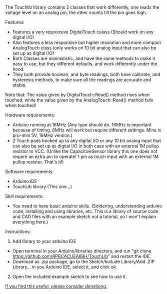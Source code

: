 The Touchlib library contains 2 classes that work differently, one reads the voltage level on an analog pin, the other counts till the pin goes high.


Features:
- Features a very responsive DigitalTouch calass (Should work on any digital I/O)
- Also features a less responsive but higher resolution and more compact AnalogTouch class (only works on 10 bit analog input that can also be set up as digital I/O)
- Both Classes are minimalistic, and have the same methods to make it easy to use, but they different defaults, and work differently under the hood.
- They both provide boolean, and byte readings, both have calibrate, and hysteresis methods, to make sure all the readings are accurate and stable.

Note that: The value given by DigitalTouch::Read() method rises when touched, while the value given by the AnalogTouch::Read() method falls when touched!

Hardware requirements:
- Arduino running at 16MHz (Any type should do. 16MHz is important because of timing. 8MHz will work but require different settings. Mine is pro-mini 5V, 16MHz version.)
- 2 Touch pads hooked up to any digital I/O or any 10 bit analog input that can also be set up as digital I/O in both case with an external 1M pullup resistor to VCC.
  (Unlike the CapacitiveSensor library this one does not require an extra pin to operate! 1 pin as touch input with an external 1M pullup resistor. That's it!)


Software requirements:
- Arduino IDE
- TouchLib library (This one...)


Skill requirements:
- You need to have basic arduino skills. (Soldering, understanding arduino code, installing and using libraries, etc. This is a library of source code and CAD files with an example sketch not a tutorial, so I won't explain everything here.)


Instructions:
1. Add library to your arduino IDE 
 - Open terminal in your Arduino/libraries directory, and run "git clone https://github.com/RPBCACUEAIIBH/TouchLib" and restart the IDE.
 - Download as .zip package, go to the Sketch/Include Library/Add .ZIP Library... in you Arduino IDE, select it, and click ok.
2. Open the included example sketch to see how to use it.

[If you find this useful, please consider donationg.](http://osrc.rip/Support.html)

